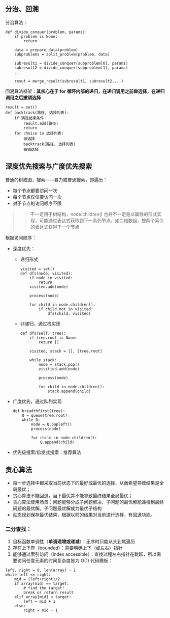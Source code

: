 ## 分治、回溯
分治算法：
```
def divide_conquer(problem, params):
    if problem is None:
        return
    
    data = prepare_data(problem)
    subproblems = split_problem(problem, data)

    subresult1 = divide_conquer(subproblem[0], params)
    subresult2 = divide_conquer(subproblem[1], params)
    ...

    resut = merge_result(subresult1, subresult2,...)
```

回溯算法框架：**其核心在于 for 循环内部的递归，在递归调用之前做选择，在递归调用之后撤销选择**
```
result = set()
def backtrack(路径, 选择列表):
    if 满足结束条件：
        result.add(路径)
        return
    for choice in 选择列表:
        做选择
        backtrack(路径, 选择列表)
        撤销选择
```

## 深度优先搜索与广度优先搜索
普通的树或图，搜索——暴力或普通搜索，即遍历：
- 每个节点都要访问一次
- 每个节点仅仅要访问一次
- 对于节点的访问顺序不限

>> 不一定用于树结构，node.chlidren() 也并不一定是以属性的形式实现，可能通过表达式获取到下一系列节点。如二维数组，按两个索引的表达式获得下一个节点

根据访问顺序：
- 深度优先：
  - 递归形式
    ```
    visited = set()
    def dfs(node, visited):
        if node in visited:
            return
        visited.add(node)

        process(node)

        for child in node.children():
            if child not in visited:
                dfs(child, visited)
    ```
  - 非递归，通过栈实现
    ```
    def dfs(self, tree):
        if tree.root is None:
            return []

        visited, stack = [], [tree.root]

        while stack:
            node = stack.pop()
            visitied.add(node)

            process(node)

            for child in node.children():
                stack.append(child)
    ```

- 广度优先，通过队列实现
    ```
    def breadthfirst(tree):
        Q = queue(tree.root)
        while Q:
            node = Q.popleft()
            process(node)

            for child in node.children():
                Q.append(child)
    ```

- 优先级搜索/启发式搜索：推荐算法



## 贪心算法
- 每一步选择中都采取当前状态下的最好或最优的选择，从而希望导致结果是全局最优；
- 贪心算法不能回退，当下最优并不能导致最终结果全局最优；
- 贪心算法使用场景：问题能够分成子问题解决，子问题的最优解能递推到最终问题的最优解。子问题最优解成为最优子结构
- 动态规划保存最优结果，根据以前的结果对当前进行选择，有回退功能。


### 二分查找：
1. 目标函数单调性（**单调递增或递减**）：无序时只能从头到尾遍历
2. 存在上下界（bounded）：需要明确上下（或左右）指针
3. 能够通过索引访问（index accessible）：查找过程左右指针在跳跃，所以需要访问任意元素的时间复杂度皆为 O(1)
代码模板：
```
left, right = 0, len(array) - 1
while left <= right:
    mid = (left+right)/2
    if array(mid) == target:
        # find the target!
        break or return result
    elif array[mid] < target:
        left = mid + 1
    else:
        right = mid - 1
```
